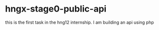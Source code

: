 # hngx-stage0-public-api
this is the first task in the hng12 internship. I am building an api using php
